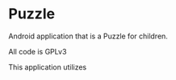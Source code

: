 Puzzle
======

Android application that is a Puzzle for children.

All code is GPLv3

This application utilizes 
